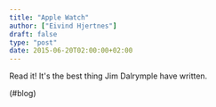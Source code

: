 ```yaml
---
title: "Apple Watch"
author: ["Eivind Hjertnes"]
draft: false
type: "post"
date: 2015-06-20T02:00:00+02:00
---
```


Read it! It's the best thing Jim Dalrymple have written.

(#blog)
